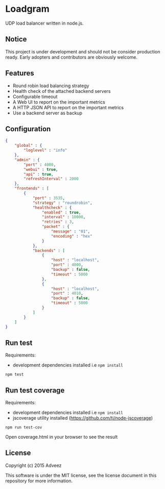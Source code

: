 # Loadgram 

UDP load balancer written in node.js.

## Notice

This project is under development and should not be consider production ready. Early adopters and contributors are obviously welcome.

## Features

- Round robin load balancing strategy
- Health check of the attached backend servers
- Configurable timeout
- A Web UI to report on the important metrics
- A HTTP JSON API to report on the important metrics
- Use a backend server as backup

## Configuration

```json
{
	"global" : {
		"loglevel" : "info" 
	},
	"admin" : {
		"port" : 4000,
		"webui" : true,
		"api" : true,
		"refreshInterval" : 2000
	},
	"frontends" : [
		{	
			"port" : 3535,
			"strategy" : "roundrobin",
			"healthcheck" : {
				"enabled" : true,
				"interval" : 10000,
				"retries" : 3,
				"packet" : {
					"message" : "01",
					"encoding" : "hex"
				}
			},
			"backends" : [
				{
					"host" : "localhost",
					"port" : 4000,
					"backup" : false,
					"timeout" : 5000
				},
				{
					"host" : "localhost",
					"port" : 4010,
					"backup" : false,
					"timeout" : 5000
				}
			]
		}
	]	
}
```

## Run test

Requirements:

- development dependencies installed i.e `npm install`

```
npm test
```

## Run test coverage

Requirements:

- development dependencies installed i.e `npm install`
- jscoverage utility installed (https://github.com/tj/node-jscoverage) 

```
npm run test-cov
```

Open coverage.html in your browser to see the result

## License

Copyright (c) 2015 Adveez

This software is under the MIT license, see the license document in this repository for more information.